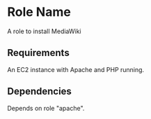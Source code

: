 Role Name
=========

A role to install MediaWiki

Requirements
------------

An EC2 instance with Apache and PHP running.

Dependencies
------------

Depends on role "apache".
